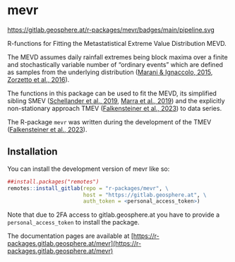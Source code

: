 
# mevr


<!-- badges: start -->

 https://gitlab.geosphere.at/r-packages/mevr/badges/main/pipeline.svg

<!-- badges: end -->
  
  
R-functions for Fitting the Metastatistical Extreme Value Distribution MEVD. 

The MEVD assumes daily rainfall extremes being block maxima over a finite and stochastically variable number of “ordinary events” which are defined as samples from the underlying distribution ([Marani & Ignaccolo, 2015](https://doi:10.1016/j.advwatres.2015.03.001), [Zorzetto et al., 2016](https://doi:10.1002/2016GL069445)).

The functions in this package can be used to fit the MEVD, its simplified sibling SMEV ([Schellander et al., 2019](https://doi:10.1029/2019EA000557), [Marra et al., 2019](https://doi:10.1016/j.advwatres.2019.04.002)) and the explicitly non-stationary approach TMEV ([Falkensteiner et al., 2023](https.//doi:10.1016/j.wace.2023.100601)) to data series.

The R-package `mevr` was written during the development of the TMEV ([Falkensteiner et al., 2023](https.//doi:10.1016/j.wace.2023.100601)).


## Installation

You can install the development version of mevr like so:

``` r
##install.packages("remotes")
remotes::install_gitlab(repo = "r-packages/mevr", \
                        host = "https://gitlab.geosphere.at", \
                        auth_token = <personal_access_token>)
```

Note that due to 2FA access to gitlab.geosphere.at you have to provide a `personal_access_token` to install the package.



The documentation pages are available at [https://r-packages.gitlab.geosphere.at/mevr](https://r-packages.gitlab.geosphere.at/mevr)
